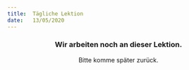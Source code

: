 ```yaml
---
title:  Tägliche Lektion
date:   13/05/2020
---
```


### <center>Wir arbeiten noch an dieser Lektion.</center>
<center>Bitte komme später zurück.</center>